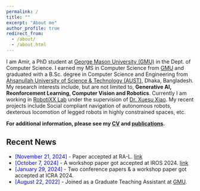 ```yaml
---
permalink: /
title: ""
excerpt: "About me"
author_profile: true
redirect_from: 
  - /about/
  - /about.html
---
```


I am Amir, a PhD student at [George Mason University (GMU)](http://gmu.edu/) in the Dept. of Computer Science. I earned my MS in Computer Science from [GMU](http://gmu.edu/) and graduated with a B.Sc. degree in Computer Science and Engineering from [Ahsanullah University of Science & Technology (AUST)](http://aust.edu/), Dhaka, Bangladesh. My research interests include, but are not limited to, **Generative AI, Reonforcement Learning, Computer Vision and Robotics**. Currently I am working in [RobotiXX Lab](https://cs.gmu.edu/~xiao/RobotiXX/lab.html) under the supervision of [Dr. Xuesu Xiao](https://cs.gmu.edu/~xiao/). My recent projects include Social compliant navigation of autonomous robots, dexterous locomotion of legged robots in highly constrained spaces, etc.


**For additional information, please see my [CV](https://amirraj.github.io/cv/) and [publications](https://amirraj.github.io/publications/).**


## Recent News
<!-- - <span style="color:Blue"> [January 29, 2024] </span> - <span style="color:red">Two papers got accepted at ICRA 2024.</span> -->
- <span style="color:Blue"> [November 21, 2024] </span> - Paper accepted at RA-L. [link](https://arxiv.org/abs/2404.00210)
- <span style="color:Blue"> [October 7, 2024] </span> -  A workshop paper got accepted at IROS 2024. [link](https://arxiv.org/pdf/2309.12568)
- <span style="color:Blue"> [January 29, 2024] </span> - Two conference papers & a workshop paper got accepted at ICRA 2024.
- <span style="color:Blue"> [August 22, 2022] </span> - Joined as a Graduate Teaching Assistant at [GMU](http://gmu.edu/). 

